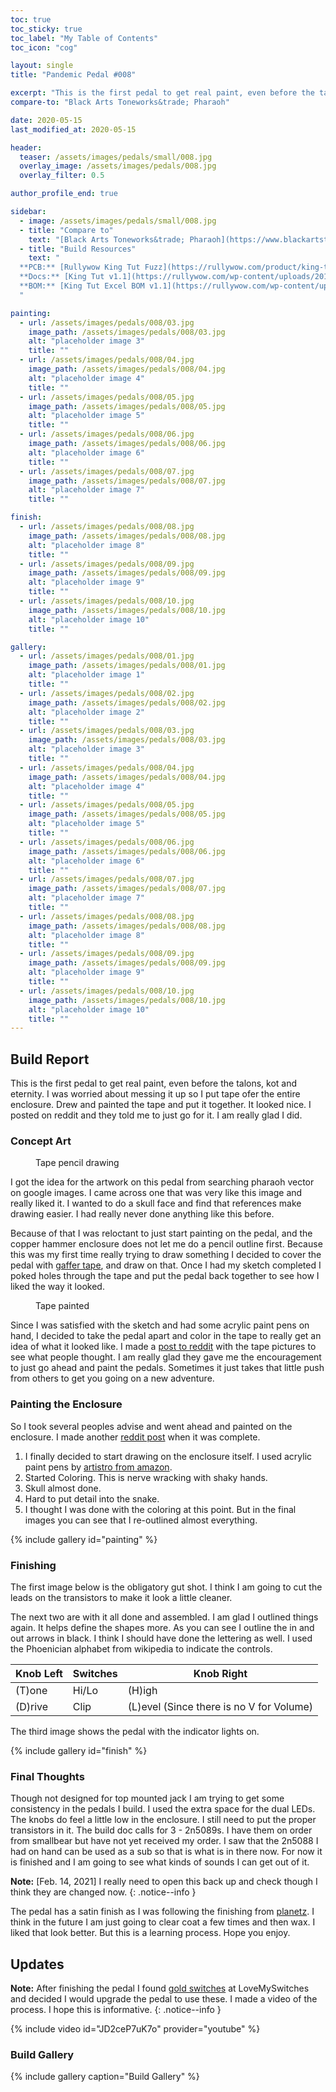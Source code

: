 ```yaml
---
toc: true
toc_sticky: true
toc_label: "My Table of Contents"
toc_icon: "cog"

layout: single
title: "Pandemic Pedal #008"

excerpt: "This is the first pedal to get real paint, even before the talons, kot and eternity. I was worried about messing it up so I put tape ofer the entire enclosure. Drew and painted the tape and put it together. It looked nice. I posted on reddit and they told me to just go for it. I am really glad I did."
compare-to: "Black Arts Toneworks&trade; Pharaoh"

date: 2020-05-15
last_modified_at: 2020-05-15

header:
  teaser: /assets/images/pedals/small/008.jpg
  overlay_image: /assets/images/pedals/008.jpg
  overlay_filter: 0.5

author_profile_end: true

sidebar:
  - image: /assets/images/pedals/small/008.jpg
  - title: "Compare to"
    text: "[Black Arts Toneworks&trade; Pharaoh](https://www.blackartstoneworks.com/pedal/pharaoh/)"
  - title: "Build Resources"
    text: "
  **PCB:** [Rullywow King Tut Fuzz](https://rullywow.com/product/king-tut-fuzz-pharoh-clone-pcb/)<br>
  **Docs:** [King Tut v1.1](https://rullywow.com/wp-content/uploads/2014/02/King-Tut-v1.1-1.pdf)<br>
  **BOM:** [King Tut Excel BOM v1.1](https://rullywow.com/wp-content/uploads/2014/02/King-Tut-Excel-BOM-v1.1-1.xlsx)<br>
  "

painting:
  - url: /assets/images/pedals/008/03.jpg
    image_path: /assets/images/pedals/008/03.jpg
    alt: "placeholder image 3"
    title: ""
  - url: /assets/images/pedals/008/04.jpg
    image_path: /assets/images/pedals/008/04.jpg
    alt: "placeholder image 4"
    title: ""
  - url: /assets/images/pedals/008/05.jpg
    image_path: /assets/images/pedals/008/05.jpg
    alt: "placeholder image 5"
    title: ""
  - url: /assets/images/pedals/008/06.jpg
    image_path: /assets/images/pedals/008/06.jpg
    alt: "placeholder image 6"
    title: ""
  - url: /assets/images/pedals/008/07.jpg
    image_path: /assets/images/pedals/008/07.jpg
    alt: "placeholder image 7"
    title: ""

finish: 
  - url: /assets/images/pedals/008/08.jpg
    image_path: /assets/images/pedals/008/08.jpg
    alt: "placeholder image 8"
    title: ""
  - url: /assets/images/pedals/008/09.jpg
    image_path: /assets/images/pedals/008/09.jpg
    alt: "placeholder image 9"
    title: ""
  - url: /assets/images/pedals/008/10.jpg
    image_path: /assets/images/pedals/008/10.jpg
    alt: "placeholder image 10"
    title: ""

gallery:
  - url: /assets/images/pedals/008/01.jpg
    image_path: /assets/images/pedals/008/01.jpg
    alt: "placeholder image 1"
    title: ""
  - url: /assets/images/pedals/008/02.jpg
    image_path: /assets/images/pedals/008/02.jpg
    alt: "placeholder image 2"
    title: ""
  - url: /assets/images/pedals/008/03.jpg
    image_path: /assets/images/pedals/008/03.jpg
    alt: "placeholder image 3"
    title: ""
  - url: /assets/images/pedals/008/04.jpg
    image_path: /assets/images/pedals/008/04.jpg
    alt: "placeholder image 4"
    title: ""
  - url: /assets/images/pedals/008/05.jpg
    image_path: /assets/images/pedals/008/05.jpg
    alt: "placeholder image 5"
    title: ""
  - url: /assets/images/pedals/008/06.jpg
    image_path: /assets/images/pedals/008/06.jpg
    alt: "placeholder image 6"
    title: ""
  - url: /assets/images/pedals/008/07.jpg
    image_path: /assets/images/pedals/008/07.jpg
    alt: "placeholder image 7"
    title: ""
  - url: /assets/images/pedals/008/08.jpg
    image_path: /assets/images/pedals/008/08.jpg
    alt: "placeholder image 8"
    title: ""
  - url: /assets/images/pedals/008/09.jpg
    image_path: /assets/images/pedals/008/09.jpg
    alt: "placeholder image 9"
    title: ""
  - url: /assets/images/pedals/008/10.jpg
    image_path: /assets/images/pedals/008/10.jpg
    alt: "placeholder image 10"
    title: ""
---
```


## Build Report ##

This is the first pedal to get real paint, even before the talons, kot and eternity. I was worried about messing it up so I put tape ofer the entire enclosure. Drew and painted the tape and put it together. It looked nice. I posted on reddit and they told me to just go for it. I am really glad I did.

### Concept Art ###

<figure class="align-right" style="max-width:150px;">
  <a href="{{ site.url }}{{ site.baseurl }}/assets/images/pedals/008/01.jpg"><img src="{{ site.url }}{{ site.baseurl }}/assets/images/pedals/008/01.jpg" alt=""></a>
  <figcaption>Tape pencil drawing</figcaption>
</figure>

I got the idea for the artwork on this pedal from searching pharaoh vector on google images. I came across one that was very like this image and really liked it. I wanted to do a skull face and find that references make drawing easier. I had really never done anything like this before.

Because of that I was reloctant to just start painting on the pedal, and the copper hammer enclosure does not let me do a pencil outline first. Because this was my first time really trying to draw something I decided to cover the pedal with [gaffer tape](https://www.amazon.com/gp/product/B00ZRYP38I), and draw on that. Once I had my sketch completed I poked holes through the tape and put the pedal back together to see how I liked the way it looked.

<figure class="align-left" style="max-width:150px;">
  <a href="{{ site.url }}{{ site.baseurl }}/assets/images/pedals/008/02.jpg"><img src="{{ site.url }}{{ site.baseurl }}/assets/images/pedals/008/02.jpg" alt=""></a>
  <figcaption>Tape painted</figcaption>
</figure>

Since I was satisfied with the sketch and had some acrylic paint pens on hand, I decided to take the pedal apart and color in the tape to really get an idea of what it looked like. I made a [post to reddit](https://www.reddit.com/r/diypedals/comments/gjg8of/rullywow_king_tut_black_arts_toneworks_pharaoh/) with the tape pictures to see what people thought. I am really glad they gave me the encouragement to just go ahead and paint the pedals. Sometimes it just takes that little push from others to get you going on a new adventure.

### Painting the Enclosure ###

So I took several peoples advise and went ahead and painted on the enclosure. I made another [reddit post](https://www.reddit.com/r/diypedals/comments/gpp0gq/finished_the_artwork_on_king_tut_fuzz_by_rullywow/) when it was complete.

1. I finally decided to start drawing on the enclosure itself. I used acrylic paint pens by [artistro from amazon](https://www.amazon.com/gp/product/B07D2LVYQZ).
2. Started Coloring. This is nerve wracking with shaky hands.
3. Skull almost done.
4. Hard to put detail into the snake.
5. I thought I was done with the coloring at this point. But in the final images you can see that I re-outlined almost everything.

{% include gallery id="painting" %}

### Finishing ###

The first image below is the obligatory gut shot. I think I am going to cut the leads on the transistors to make it look a little cleaner.

The next two are with it all done and assembled. I am glad I outlined things again. It helps define the shapes more. As you can see I outline the in and out arrows in black. I think I should have done the lettering as well. I used the Phoenician alphabet from wikipedia to indicate the controls.

Knob Left | Switches | Knob Right
---|---|---
(T)one  | Hi/Lo | (H)igh
(D)rive | Clip  | (L)evel (Since there is no V for Volume)

The third image shows the pedal with the indicator lights on.

{% include gallery id="finish" %}

### Final Thoughts ###

Though not designed for top mounted jack I am trying to get some consistency in the pedals I build. I used the extra space for the dual LEDs. The knobs do feel a little low in the enclosure. I still need to put the proper transistors in it. The build doc calls for 3 - 2n5089s. I have them on order from smallbear but have not yet received my order. I saw that the 2n5088 I had on hand can be used as a sub so that is what is in there now. For now it is finished and I am going to see what kinds of sounds I can get out of it.

**Note:** [Feb. 14, 2021] I really need to open this back up and check though I think they are changed now.
{: .notice--info }

The pedal has a satin finish as I was following the finishing from [planetz](http://www.planetz.com/waterslide-decals/). I think in the future I am just going to clear coat a few times and then wax. I liked that look better. But this is a learning process. Hope you enjoy.

## Updates ##

**Note:** After finishing the pedal I found [gold switches](https://lovemyswitches.com/3pdt-latched-foot-switch-solder-lugs-gold/) at LoveMySwitches and decided I would upgrade the pedal to use these. I made a video of the process. I hope this is informative.
{: .notice--info }

{% include video id="JD2ceP7uK7o" provider="youtube" %}

### Build Gallery ###

{% include gallery caption="Build Gallery" %}
